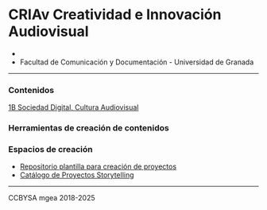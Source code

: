 # CRIAv Creatividad e Innovación Audiovisual 
*  
*  Facultad de Comunicación y Documentación -  Universidad de Granada
----

### Contenidos

[1B Sociedad Digital, Cultura Audiovisual](1B-SociedadDigital/readme.md)



### Herramientas de creación de contenidos


### Espacios de creación 

* [Repositorio plantilla para creación de proyectos](https://github.com/mgea/my_storytelling)
* [Catálogo de Proyectos Storytelling](https://github.com/mgea/storytelling)




---
CCBYSA mgea 2018-2025

